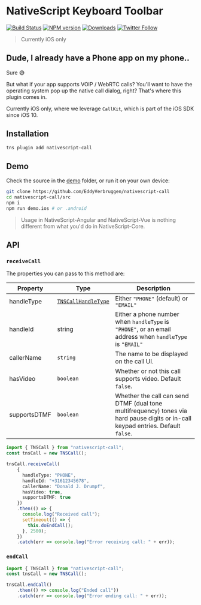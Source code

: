 # NativeScript Keyboard Toolbar

[![Build Status][build-status]][build-url]
[![NPM version][npm-image]][npm-url]
[![Downloads][downloads-image]][npm-url]
[![Twitter Follow][twitter-image]][twitter-url]

[build-status]:https://travis-ci.org/EddyVerbruggen/nativescript-call.svg?branch=master
[build-url]:https://travis-ci.org/EddyVerbruggen/nativescript-call
[npm-image]:http://img.shields.io/npm/v/nativescript-keyboard-toolbar.svg
[npm-url]:https://npmjs.org/package/nativescript-keyboard-toolbar
[downloads-image]:http://img.shields.io/npm/dm/nativescript-keyboard-toolbar.svg
[twitter-image]:https://img.shields.io/twitter/follow/eddyverbruggen.svg?style=social&label=Follow%20me
[twitter-url]:https://twitter.com/eddyverbruggen

> Currently iOS only

## Dude, I already have a Phone app on my phone..
Sure 😅

But what if your app supports VOIP / WebRTC calls? You'll want to have the operating system pop up the
native call dialog, right? That's where this plugin comes in.

Currently iOS only, where we leverage `CallKit`, which is part of the iOS SDK since iOS 10.

## Installation
```bash
tns plugin add nativescript-call
```

## Demo
Check the source in the [demo](/demo) folder, or run it on your own device:

```bash
git clone https://github.com/EddyVerbruggen/nativescript-call
cd nativescript-call/src
npm i
npm run demo.ios # or .android
```

> Usage in NativeScript-Angular and NativeScript-Vue is nothing different from what you'd do in NativeScript-Core.

## API

### `receiveCall`
The properties you can pass to this method are:

| Property | Type | Description |
| --- | --- | --- |
| handleType | [`TNSCallHandleType`](https://github.com/EddyVerbruggen/nativescript-call/blob/7fec47292ba3e1452bb001993d5ba88f0ad9dd1d/src/call.common.ts#L3) | Either `"PHONE"` (default) or `"EMAIL"` |
| handleId | string | Either a phone number when `handleType` is `"PHONE"`, or an email address when `handleType` is `"EMAIL"` |
| callerName | `string` | The name to be displayed on the call UI. |
| hasVideo | `boolean` | Whether or not this call supports video. Default `false`. |
| supportsDTMF | `boolean` | Whether the call can send DTMF (dual tone multifrequency) tones via hard pause digits or in-call keypad entries. Default `false`. |

```typescript
import { TNSCall } from "nativescript-call";
const tnsCall = new TNSCall();

tnsCall.receiveCall(
    {
      handleType: "PHONE",
      handleId: "+31612345678",
      callerName: "Donald J. Drumpf",
      hasVideo: true,
      supportsDTMF: true
    })
    .then(() => {
      console.log("Received call");
      setTimeout(() => {
        this.doEndCall();
      }, 2500);
    })
    .catch(err => console.log("Error receiving call: " + err));
```

### `endCall`

```typescript
import { TNSCall } from "nativescript-call";
const tnsCall = new TNSCall();

tnsCall.endCall()
    .then(() => console.log("Ended call"))
    .catch(err => console.log("Error ending call: " + err));
```
